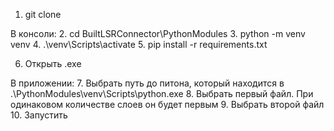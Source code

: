 1. git clone

В консоли:
2. cd BuiltLSRConnector\PythonModules
3. python -m venv venv
4. .\venv\Scripts\activate
5. pip install -r requirements.txt

6. Открыть .exe

В приложении:
7. Выбрать путь до питона, который находится в .\PythonModules\venv\Scripts\python.exe
8. Выбрать первый файл. При одинаковом количестве слоев он будет первым
9. Выбрать второй файл
10. Запустить
